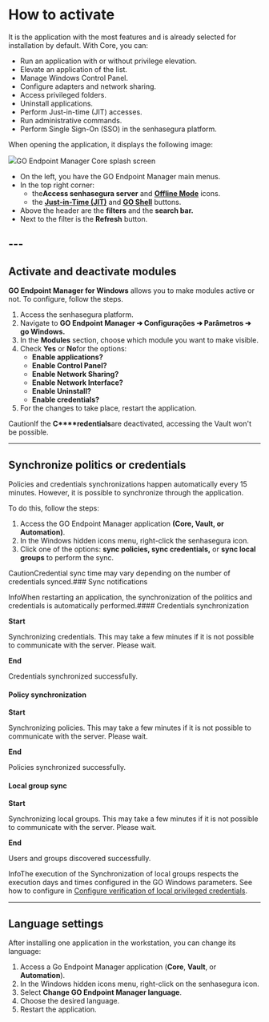 # How to activate

It is the application with the most features and is already selected for installation by default. With Core, you can:

* Run an application with or without privilege elevation.
* Elevate an application of the list.
* Manage Windows Control Panel.
* Configure adapters and network sharing.
* Access privileged folders.
* Uninstall applications.
* Perform Just\-in\-time (JIT) accesses.
* Run administrative commands.
* Perform Single Sign\-On (SSO) in the senhasegura platform.

When opening the application, it displays the following image:

![](https://cdn.document360.io/5a1d58df-64ce-42a2-8b23-688477d32f33/Images/Documentation/image-1672337270806.png)GO Endpoint Manager Core splash screen 

* On the left, you have the GO Endpoint Manager main menus.
* In the top right corner:
  + the**Access senhasegura server** and [**Offline Mode**](/v3-32/docs/go-endpoint-manager-windows-offline-mode) icons.
  + the [**Just\-in\-Time (JIT)**](/v3-32/docs/go-endpoint-manager-windows-jit-acess) and [**GO Shell**](/v3-32/docs/go-endpoint-manager-windows-go-shell) buttons.
* Above the header are the **filters** and the **search bar.**
* Next to the filter is the **Refresh** button.

## ---

## Activate and deactivate modules

**GO Endpoint Manager for Windows** allows you to make modules active or not. To configure, follow the steps.

1. Access the senhasegura platform.
2. Navigate to **GO Endpoint Manager ➔ Configurações ➔ Parâmetros ➔ go Windows.**
3. In the **Modules** section, choose which module you want to make visible.
4. Check **Yes** or **No**for the options:
   * **Enable applications?**
   * **Enable Control Panel?**
   * **Enable Network Sharing?**
   * **Enable Network Interface?**
   * **Enable Uninstall?**
   * **Enable credentials?**
5. For the changes to take place, restart the application.

CautionIf the **C****redentials**are deactivated, accessing the Vault won't be possible. 

---

## Synchronize politics or credentials

Policies and credentials synchronizations happen automatically every 15 minutes. However, it is possible to synchronize through the application. 

To do this, follow the steps:

1. Access the GO Endpoint Manager application **(Core, Vault, or Automation)**.
2. In the Windows hidden icons menu, right\-click the senhasegura icon.
3. Click one of the options: **sync policies, sync credentials,** or **sync local groups** to perform the sync.

CautionCredential sync time may vary depending on the number of credentials synced.### Sync notifications

InfoWhen restarting an application, the synchronization of the politics and credentials is automatically performed.#### Credentials synchronization

**Start**

Synchronizing credentials. This may take a few minutes if it is not possible to communicate with the server. Please wait.

**End**

Credentials synchronized successfully.

#### Policy synchronization

**Start**

Synchronizing policies. This may take a few minutes if it is not possible to communicate with the server. Please wait.

**End**

Policies synchronized successfully.

#### Local group sync

**Start**

Synchronizing local groups. This may take a few minutes if it is not possible to communicate with the server. Please wait.

**End**

Users and groups discovered successfully.

InfoThe execution of the Synchronization of local groups respects the execution days and times configured in the GO Windows parameters. See how to configure in [Configure verification of local privileged credentials](https://docs.senhasegura.io/v3-32/docs/en/go-endpoint-manager-windows-agent-vault#configure-verification-of-local-privileged-credentials).

---

## Language settings

After installing one application in the workstation, you can change its language:

1. Access a Go Endpoint Manager application (**Core**, **Vault**, or **Automation**).
2. In the Windows hidden icons menu, right\-click on the senhasegura icon.
3. Select **Change GO Endpoint Manager language**.
4. Choose the desired language.
5. Restart the application.
